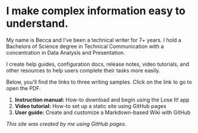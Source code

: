 # I make complex information easy to understand.

<p>My name is Becca and I've been a technical writer for 7+ years. I hold a Bachelors of Science degree in Technical Communication with a concentration in Data Analysis and Presentation.  
  
I create help guides, configuration docs, release notes, video tutorials, and other resources to help users complete their tasks more easily. 

<p>Below, you'll find the links to three writing samples. Click on the link to go to open the PDF. 
<ol>
  <li>  <b>Instruction manual:</b> How-to download and begin using the Lose It! app</li>
  <li> <b>Video tutorial:</b> How-to set up a static site using GitHub pages </li>
  <li> <b>User guide:</b> Create and customize a Markdown-based Wiki with GitHub
</li>
</ol>
<object data="myfile.pdf" width="1000" height="1000" type='application/pdf'/>




<p><i>This site was created by me using GitHub pages.</i></p>
